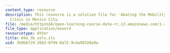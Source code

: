 ```yaml
---
content_type: resource
description: This resource is a solution file for 'Abating the Mobility and Air Quality
  Crisis in Mexico City.
file: /media/https%3A/open-learning-course-data-rc.s3.amazonaws.com/1-221j-transportation-systems-fall-2004/3b0bbf29268307990a729c4a98320a9a_04a_3b_sols.xls
file_type: application/msword
resourcetype: Other
title: 04a_3b_sols.xls
uid: 3b0bbf29-2683-0799-0a72-9c4a98320a9a
---
```

